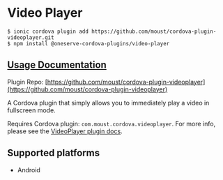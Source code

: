# Video Player

```text
$ ionic cordova plugin add https://github.com/moust/cordova-plugin-videoplayer.git
$ npm install @oneserve-cordova-plugins/video-player
```

## [Usage Documentation](https://oneserve.gitbook.io/oneserve-cordova-plugins/plugins/video-player/)

Plugin Repo: [https://github.com/moust/cordova-plugin-videoplayer](https://github.com/moust/cordova-plugin-videoplayer)

A Cordova plugin that simply allows you to immediately play a video in fullscreen mode.

Requires Cordova plugin: `com.moust.cordova.videoplayer`. For more info, please see the [VideoPlayer plugin docs](https://github.com/moust/cordova-plugin-videoplayer).

## Supported platforms

* Android

